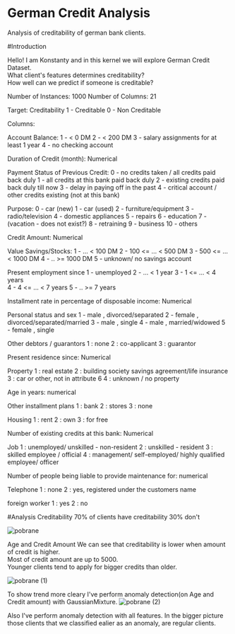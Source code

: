 # German Credit Analysis
Analysis of creditability of german bank clients.

#Introduction

Hello! I am Konstanty and in this kernel we will explore German Credit Dataset. <br>
What client's features determines creditability? <br>
How well can we predict if someone is creditable? <br>

Number of Instances:  1000
Number of Columns: 21

Target:
Creditability
1 - Creditable
0 - Non Creditable

Columns:

Account Balance:
1 -  <    0 DM
2 - <  200 DM
3 - salary assignments for at least 1 year
4 - no checking account

Duration of Credit (month): Numerical

Payment Status of Previous Credit:
0 - no credits taken / all credits paid back duly
1 - all credits at this bank paid back duly
2 - existing credits paid back duly till now
3 - delay in paying off in the past
4 - critical account / other credits existing (not at this bank)

Purpose:
0 - car (new)
1 - car (used)
2 - furniture/equipment
3 - radio/television
4 - domestic appliances
5 - repairs
6 - education
7 - (vacation - does not exist?)
8 - retraining
9 - business
10 - others

Credit Amount: Numerical

Value Savings/Stocks:
1 -          ... <  100 DM
2 -   100 <= ... <  500 DM
3 -   500 <= ... < 1000 DM
4 -          .. >= 1000 DM
5 -   unknown/ no savings account

Present employment since
1 - unemployed
2 -       ... < 1 year
3 - 1  <= ... < 4 years  
4 - 4  <= ... < 7 years
5 -       .. >= 7 years


Installment rate in percentage of disposable income: Numerical

Personal status and sex
1 - male   , divorced/separated
2 - female , divorced/separated/married
3 - male   , single
4 - male   , married/widowed
5 - female , single


Other debtors / guarantors
1 : none
2 : co-applicant
3 : guarantor
          
         
Present residence since: Numerical

Property
1 : real estate
2 : building society savings agreement/life insurance
3 : car or other, not in attribute 6
4 : unknown / no property
          
Age in years: numerical

Other installment plans 
1 : bank
2 : stores
3 : none


Housing
1 : rent
2 : own
3 : for free
          
Number of existing credits at this bank: Numerical

Job
1 : unemployed/ unskilled  - non-resident
2 : unskilled - resident
3 : skilled employee / official
4 : management/ self-employed/  highly qualified employee/ officer
             
Number of people being liable to provide maintenance for: numerical

Telephone
1 : none
2 : yes, registered under the customers name
          
foreign worker
1 : yes
2 : no


#Analysis
Creditability
70% of clients have creditability
30% don't

![pobrane](https://user-images.githubusercontent.com/69935274/110395133-eb282780-806d-11eb-8c73-c5fe5b7c3a75.png)

Age and Credit Amount
We can see that creditability is lower when amount of credit is higher. <br>
Most of credit amount are up to 5000. <br>
Younger clients tend to apply for bigger credits than older. <br>

![pobrane (1)](https://user-images.githubusercontent.com/69935274/110395313-36423a80-806e-11eb-8d91-9f312198e5dd.png)

To show trend more cleary I've perform anomaly detection(on Age and Credit amount) with GaussianMixture.
![pobrane (2)](https://user-images.githubusercontent.com/69935274/110395458-73a6c800-806e-11eb-8479-9cedaaa9934e.png)

Also I've perform anomaly detection with all features.
In the bigger picture those clients that we classified ealier as an anomaly, are regular clients.







